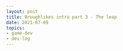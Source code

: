 ```yaml
---
layout: post
title: Broughlikes intro part 3 - The leap
date: 2021-07-09
topics: 
- game-dev
- dev-log
--- 
```


